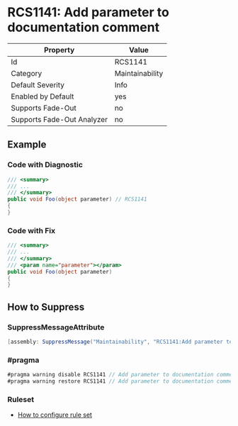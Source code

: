 # RCS1141: Add parameter to documentation comment

Property | Value
--- | ---
Id|RCS1141
Category|Maintainability
Default Severity|Info
Enabled by Default|yes
Supports Fade\-Out|no
Supports Fade\-Out Analyzer|no

## Example

### Code with Diagnostic

```csharp
/// <summary>
/// ...
/// </summary>
public void Foo(object parameter) // RCS1141
{
}
```

### Code with Fix

```csharp
/// <summary>
/// ...
/// </summary>
/// <param name="parameter"></param>
public void Foo(object parameter)
{
}
```

## How to Suppress

### SuppressMessageAttribute

```csharp
[assembly: SuppressMessage("Maintainability", "RCS1141:Add parameter to documentation comment.", Justification = "<Pending>")]
```

### \#pragma

```csharp
#pragma warning disable RCS1141 // Add parameter to documentation comment.
#pragma warning restore RCS1141 // Add parameter to documentation comment.
```

### Ruleset

* [How to configure rule set](../HowToConfigureAnalyzers.md)
